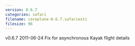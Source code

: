 ```yaml
---
version: 0.6.7
categories: safari
filename: careplane-0.6.7.safariextz
filesize: 96
---
```

v0.6.7 2011-06-24
  Fix for asynchronous Kayak flight details

